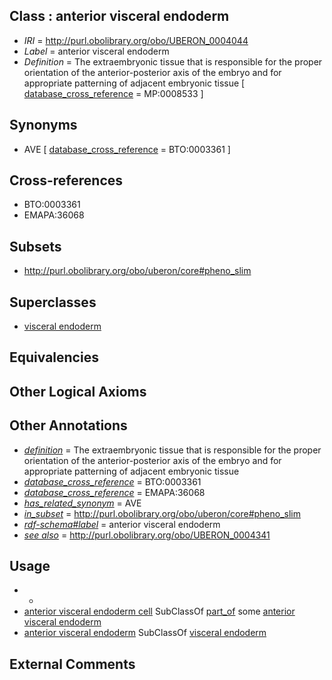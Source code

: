 
## Class : anterior visceral endoderm

 * *IRI* = http://purl.obolibrary.org/obo/UBERON_0004044
 * *Label* = anterior visceral endoderm
 * *Definition* = The extraembryonic tissue that is responsible for the proper orientation of the anterior-posterior axis of the embryo and for appropriate patterning of adjacent embryonic tissue [ [database_cross_reference](../../ef/oboInOwl#hasDbXref.md) = MP:0008533 ]

## Synonyms

 * AVE [ [database_cross_reference](../../ef/oboInOwl#hasDbXref.md) = BTO:0003361 ]

## Cross-references

 * BTO:0003361
 * EMAPA:36068

## Subsets

 * http://purl.obolibrary.org/obo/uberon/core#pheno_slim

## Superclasses

 * [visceral endoderm](../../UBERON/77/UBERON_0004877.md)

## Equivalencies


## Other Logical Axioms


## Other Annotations

 * *[definition](../../IAO/15/IAO_0000115.md)* = The extraembryonic tissue that is responsible for the proper orientation of the anterior-posterior axis of the embryo and for appropriate patterning of adjacent embryonic tissue
 * *[database_cross_reference](../../ef/oboInOwl#hasDbXref.md)* = BTO:0003361
 * *[database_cross_reference](../../ef/oboInOwl#hasDbXref.md)* = EMAPA:36068
 * *[has_related_synonym](../../ym/oboInOwl#hasRelatedSynonym.md)* = AVE
 * *[in_subset](../../et/oboInOwl#inSubset.md)* = http://purl.obolibrary.org/obo/uberon/core#pheno_slim
 * *[rdf-schema#label](../../el/rdf-schema#label.md)* = anterior visceral endoderm
 * *[see also](../../so/rdf-schema#seeAlso.md)* = http://purl.obolibrary.org/obo/UBERON_0004341

## Usage

 * -
 * [anterior visceral endoderm cell](../../CL/75/CL_2000075.md) SubClassOf [part_of](../../BFO/50/BFO_0000050.md) some [anterior visceral endoderm](../../UBERON/44/UBERON_0004044.md)
 * [anterior visceral endoderm](../../UBERON/44/UBERON_0004044.md) SubClassOf [visceral endoderm](../../UBERON/77/UBERON_0004877.md)

## External Comments

